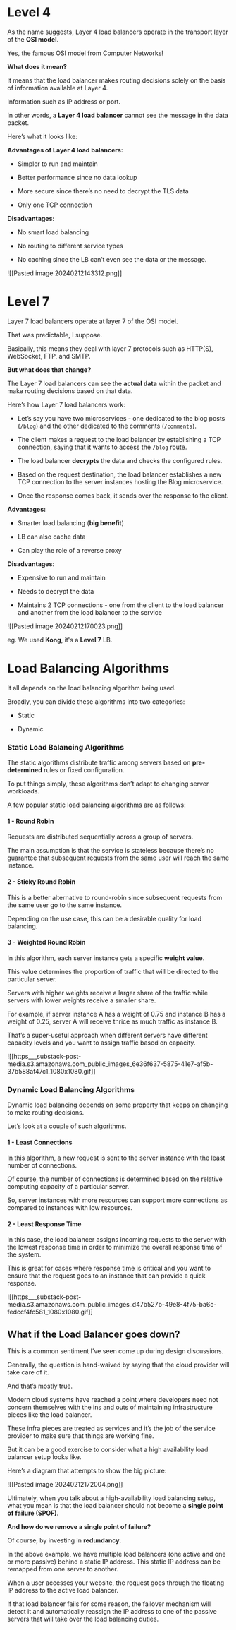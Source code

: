 
# Level 4

As the name suggests, Layer 4 load balancers operate in the transport layer of the **OSI model**.

Yes, the famous OSI model from Computer Networks!

**What does it mean?**

It means that the load balancer makes routing decisions solely on the basis of information available at Layer 4.

Information such as IP address or port.

In other words, a **Layer 4 load balancer** cannot see the message in the data packet.

Here’s what it looks like:

**Advantages of Layer 4 load balancers:**

- Simpler to run and maintain
    
- Better performance since no data lookup
    
- More secure since there’s no need to decrypt the TLS data
    
- Only one TCP connection
    

**Disadvantages:**

- No smart load balancing
    
- No routing to different service types
    
- No caching since the LB can’t even see the data or the message.

![[Pasted image 20240212143312.png]]



# Level 7

Layer 7 load balancers operate at layer 7 of the OSI model.

That was predictable, I suppose.

Basically, this means they deal with layer 7 protocols such as HTTP(S), WebSocket, FTP, and SMTP.

**But what does that change?**

The Layer 7 load balancers can see the **actual data** within the packet and make routing decisions based on that data.

Here’s how Layer 7 load balancers work:

- Let’s say you have two microservices - one dedicated to the blog posts (`/blog`) and the other dedicated to the comments (`/comments`).
    
- The client makes a request to the load balancer by establishing a TCP connection, saying that it wants to access the `/blog` route.
    
- The load balancer **decrypts** the data and checks the configured rules.
    
- Based on the request destination, the load balancer establishes a new TCP connection to the server instances hosting the Blog microservice.
    
- Once the response comes back, it sends over the response to the client.

**Advantages:**

- Smarter load balancing (**big benefit**)
    
- LB can also cache data
    
- Can play the role of a reverse proxy
    

**Disadvantages**:

- Expensive to run and maintain
    
- Needs to decrypt the data
    
- Maintains 2 TCP connections - one from the client to the load balancer and another from the load balancer to the service

![[Pasted image 20240212170023.png]]


eg. We used **Kong**, it's a **Level 7** LB.


# Load Balancing Algorithms

It all depends on the load balancing algorithm being used.

Broadly, you can divide these algorithms into two categories:

- Static
    
- Dynamic

### Static Load Balancing Algorithms

The static algorithms distribute traffic among servers based on **pre-determined** rules or fixed configuration.

To put things simply, these algorithms don’t adapt to changing server workloads.

A few popular static load balancing algorithms are as follows:

#### 1 - Round Robin

Requests are distributed sequentially across a group of servers.

The main assumption is that the service is stateless because there’s no guarantee that subsequent requests from the same user will reach the same instance.

#### 2 - Sticky Round Robin

This is a better alternative to round-robin since subsequent requests from the same user go to the same instance.

Depending on the use case, this can be a desirable quality for load balancing.

#### 3 - Weighted Round Robin

In this algorithm, each server instance gets a specific **weight value**.

This value determines the proportion of traffic that will be directed to the particular server.

Servers with higher weights receive a larger share of the traffic while servers with lower weights receive a smaller share.

For example, if server instance A has a weight of 0.75 and instance B has a weight of 0.25, server A will receive thrice as much traffic as instance B.

That’s a super-useful approach when different servers have different capacity levels and you want to assign traffic based on capacity.


![[https___substack-post-media.s3.amazonaws.com_public_images_6e36f637-5875-41e7-af5b-37b588af47c1_1080x1080.gif]]

### Dynamic Load Balancing Algorithms

Dynamic load balancing depends on some property that keeps on changing to make routing decisions.

Let’s look at a couple of such algorithms.

#### 1 - Least Connections

In this algorithm, a new request is sent to the server instance with the least number of connections.

Of course, the number of connections is determined based on the relative computing capacity of a particular server.

So, server instances with more resources can support more connections as compared to instances with low resources.

#### **2 - Least Response Time**

In this case, the load balancer assigns incoming requests to the server with the lowest response time in order to minimize the overall response time of the system.

This is great for cases where response time is critical and you want to ensure that the request goes to an instance that can provide a quick response.



![[https___substack-post-media.s3.amazonaws.com_public_images_d47b527b-49e8-4f75-ba6c-fedccf4fc581_1080x1080.gif]]


## What if the Load Balancer goes down?

This is a common sentiment I’ve seen come up during design discussions.

Generally, the question is hand-waived by saying that the cloud provider will take care of it.

And that’s mostly true.

Modern cloud systems have reached a point where developers need not concern themselves with the ins and outs of maintaining infrastructure pieces like the load balancer.

These infra pieces are treated as services and it’s the job of the service provider to make sure that things are working fine.

But it can be a good exercise to consider what a high availability load balancer setup looks like.

Here’s a diagram that attempts to show the big picture:

![[Pasted image 20240212172004.png]]

Ultimately, when you talk about a high-availability load balancing setup, what you mean is that the load balancer should not become a **single point of failure (SPOF)**.

**And how do we remove a single point of failure?**

Of course, by investing in **redundancy**.

In the above example, we have multiple load balancers (one active and one or more passive) behind a static IP address. This static IP address can be remapped from one server to another.

When a user accesses your website, the request goes through the floating IP address to the active load balancer. 

If that load balancer fails for some reason, the failover mechanism will detect it and automatically reassign the IP address to one of the passive servers that will take over the load balancing duties.